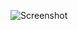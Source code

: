 ![Screenshot](https://raw.githubusercontent.com/Cryakl/Ultimate-RAT-Collection/refs/heads/main/ZDemon/Z-dem0n11/Screenshot.png)
